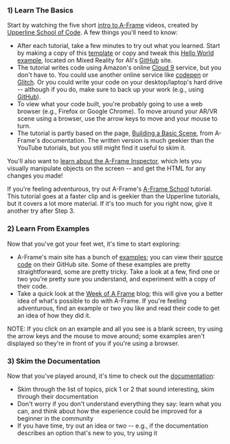 ### 1) Learn The Basics

Start by watching the five short [intro to A-Frame](https://www.youtube.com/watch?v=DDePTwGOWKY) videos, created by [Upperline School of Code](https://www.upperlinecode.com/). A few things you'll need to know:

* After each tutorial, take a few minutes to try out what you learned. Start by making a copy of this [template](https://raw.githubusercontent.com/mr4all/learning-a-frame/master/a-frame-template.html) or copy and tweak this  [Hello World example](https://raw.githubusercontent.com/mr4all/learning-a-frame/master/hello-world.html), located on Mixed Reality for All's [GitHub](https://github.com/mr4all) site.
*   The tutorial writes code using Amazon's online [Cloud 9](https://aws.amazon.com/cloud9/) service, but you don't have to. You could use another online service like [codepen](https://codepen.io/) or [Glitch](https://glitch.com/). Or you could write your code on your desktop/laptop's hard drive -- although if you do, make sure to back up your work (e.g., using [GitHub](https://github.com/)).
* To view what your code built, you're probably going to use a web browser  (e.g., Firefox or Google Chrome). To move around your AR/VR scene using a browser, use the arrow keys to move and your mouse to turn.  
*   The tutorial is partly based on the page, [Building a Basic Scene](https://aframe.io/docs/0.7.0/guides/building-a-basic-scene.html), from A-Frame's documentation. The written version is much geekier than the YouTube tutorials, but you still might find it useful to skim it.

You'll also want to [learn about the A-Frame Inspector](https://aframe.io/docs/0.7.0/introduction/visual-inspector-and-dev-tools.html), which lets you visually manipulate objects on the screen -- and get the HTML for any changes you made!

<!-- If you have a little extra time, watch this recent, [short talk](https://www.youtube.com/watch?v=2WaBESMWZ7g) by Martin Splitt (skip the first 5 minutes, on WebGL). Not only will you get a quick refresher of some of A-Frame's basics, you'll also learn a bunch of cool, very useful tricks and tips. -->

If you're feeling adventurous, try out A-Frame's [A-Frame School](https://aframe.io/aframe-school/#/) tutorial.  This tutorial goes at a faster clip and is geekier than the Upperline tutorials, but it covers a lot more material.  If it's too much for you right now, give it another try after Step 3.

### 2) Learn From Examples

Now that you've got your feet wet, it's time to start exploring:

*   A-Frame's main site has a bunch of [examples](https://aframe.io/aframe/examples/); you can view their [source code](https://github.com/aframevr/aframe/tree/master/examples) on their GitHub site. Some of these examples are pretty straightforward, some are pretty tricky. Take a look at a few, find one or two you're pretty sure you understand, and experiment with a copy of their code.
*   Take a quick look at the [Week of A Frame](https://aframe.io/blog/) blog; this will give you a better idea of what's possible to do with A-Frame. If you're feeling adventurous, find an example or two you like and read their code to get an idea of how they did it.

NOTE:   If you click on an example and all you see is a blank screen, try using the arrow keys and the mouse to move around; some examples aren't displayed so they're in front of you if you're using a browser.

### 3) Skim the Documentation

Now that you've played around, it's time to check out the [documentation](https://aframe.io/docs/):

*  Skim through the list of topics, pick 1 or 2 that sound interesting, skim through their documentation 
* Don't worry if you don't understand everything they say: learn what you can, and think about how the experience could be improved for a beginner in the community
* If you have time, try out an idea or two -- e.g., if the documentation describes an option that's new to you, try using it